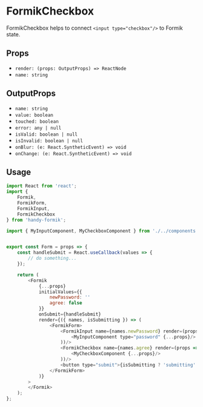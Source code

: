# FormikCheckbox

FormikCheckbox helps to connect `<input type="checkbox"/>` to Formik state.

## Props

* `render: (props: OutputProps) => ReactNode`
* `name: string`

## OutputProps

* `name: string`
* `value: boolean`
* `touched: boolean`
* `error: any | null`
* `isValid: boolean | null`
* `isInvalid: boolean | null`
* `onBlur: (e: React.SyntheticEvent) => void`
* `onChange: (e: React.SyntheticEvent) => void`

## Usage

```js
import React from 'react';
import {
    Formik,
    FormikForm,
    FormikInput,
    FormikCheckbox
} from 'handy-formik';

import { MyInputComponent, MyCheckboxComponent } from './../components';


export const Form = props => {
    const handleSubmit = React.useCallback(values => {
        // do something...
    });

    return (
        <Formik
            {...props}
            initialValues={{
                newPassword: ''
                agree: false
            }}
            onSubmit={handleSubmit}
            render={({ names, isSubmitting }) => (
                <FormikForm>
                    <FormikInput name={names.newPassword} render=(props => (
                        <MyInputComponent type="password" {...props}/>
                    ))/>
                    <FormikCheckbox name={names.agree} render=(props => (
                        <MyCheckboxComponent {...props}/>
                    ))/>
                    <button type="submit">{isSubmitting ? 'submitting' : 'submit'}</button>
                </FormikForm>
            )}
        >
        </Formik>
    );
};
```
